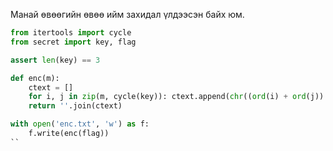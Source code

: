Манай өвөөгийн өвөө ийм захидал үлдээсэн байх юм.

```python
from itertools import cycle
from secret import key, flag

assert len(key) == 3

def enc(m):
    ctext = []
    for i, j in zip(m, cycle(key)): ctext.append(chr((ord(i) + ord(j)) % 95 + ord(' ')))
    return ''.join(ctext)

with open('enc.txt', 'w') as f:
    f.write(enc(flag))
``
